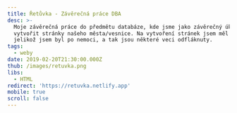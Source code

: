 ```yaml
---
title: Řetůvka - Závěrečná práce DBA
desc: >-
  Moje závěrečná práce do předmětu databáze, kde jsme jako závěrečný úkol měli
  vytvořit stránky našeho města/vesnice. Na vytvoření stránek jsem měl málo času
  jelikož jsem byl po nemoci, a tak jsou některé veci odfláknuty.
tags:
  - weby
date: 2019-02-20T21:30:00.000Z
thub: /images/retuvka.png
libs:
  - HTML
redirect: 'https://retuvka.netlify.app'
mobile: true
scroll: false
---
```

 
